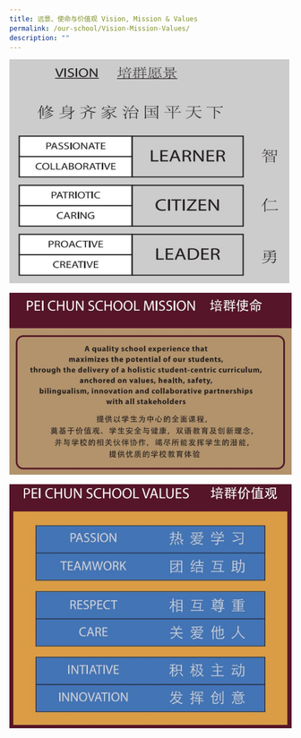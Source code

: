 ```yaml
---
title: 远景、使命与价值观 Vision, Mission & Values
permalink: /our-school/Vision-Mission-Values/
description: ""
---
```

<img src="/images/Our%20School/vision.jpg" alt="vision" style="width:500px;height:400px;">

![mission](/images/Our%20School/mission1.jpg)

![values](/images/Our%20School/values.jpg)